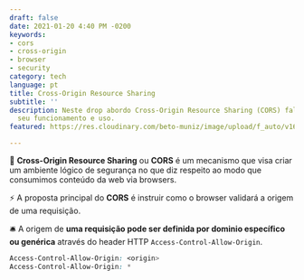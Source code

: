 ```yaml
---
draft: false
date: 2021-01-20 4:40 PM -0200
keywords:
- cors
- cross-origin
- browser
- security
category: tech
language: pt
title: Cross-Origin Resource Sharing
subtitle: ''
description: Neste drop abordo Cross-Origin Resource Sharing (CORS) falando sobre
  seu funcionamento e uso.
featured: https://res.cloudinary.com/beto-muniz/image/upload/f_auto/v1611168076/1_ywmnne.jpg

---
```

🔐 **Cross-Origin Resource Sharing** ou **CORS** é um mecanismo que visa criar um ambiente lógico de segurança no que diz respeito ao modo que consumimos conteúdo da web via browsers.

⚡️ A proposta principal do **CORS** é instruir como o browser validará a origem de uma requisição.

🛎 A origem de **uma requisição pode ser definida por dominio específico ou genérica** através do header HTTP `Access-Control-Allow-Origin`.

```css
Access-Control-Allow-Origin: <origin>
Access-Control-Allow-Origin: *
```